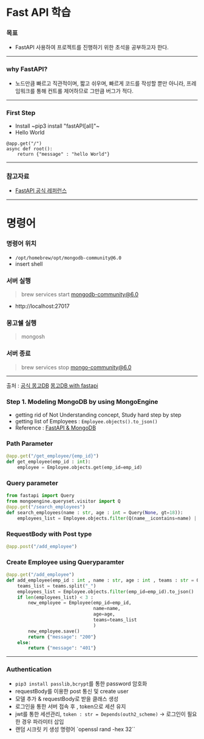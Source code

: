 # Fast API 학습
### 목표
- FastAPI 사용하여 프로젝트를 진행하기 위한 초석을 공부하고자 한다.
---
### why FastAPI?
- 노드만큼 빠르고 직관적이며, 짧고 쉬우며, 빠르게 코드를 작성할 뿐만 아니라, 프레임워크를 통해 컨트롤 제어하므로 그만큼 버그가 적다.
---
### First Step 
- Install
    ~pip3 install "fastAPI[all]"~ 
- Hello World
~~~ 
@app.get("/")
async def root():
	return {"message" : "hello World"}
~~~
---
### 참고자료
- [FastAPI 공식 레퍼런스](https://fastapi.tiangolo.com/ko/)

---
# 명령어 
### 명령어 위치
- `/opt/homebrew/opt/mongodb-community@6.0`
- insert shell
### 서버 실행
> brew services start mongodb-community@6.0
- http://localhost:27017
### 몽고쉘 실행
>mongosh
### 서버 종료
> brew services stop mongo-community@6.0

---

출처 : 
[공식 몽고DB](https://www.mongodb.com/docs/manual/tutorial/install-mongodb-on-os-x/)
[몽고DB with fastapi](https://github.com/mongodb-developer/mongodb-with-fastapi)

### Step 1. Modeling MongoDB  by using MongoEngine
- getting rid of Not Understanding concept, Study hard step by step
- getting list of Employees : `Employee.objects().to_json()`
- Reference : [FastAPI & MongoDB](https://www.youtube.com/watch?v=1h2aQhv8-oI&list=PL4iRawDSyRvWybsXRTommb3acUigWPEsj&index=3)

### Path Parameter
```python
@app.get("/get_employee/{emp_id}")
def get_employee(emp_id : int):
    employee = Employee.objects.get(emp_id=emp_id)
```

### Query parameter
```python
from fastapi import Query
from mongoengine.queryset.visitor import Q
@app.get("/search_employees")
def search_employees(name : str, age : int = Query(None, gt=18)):
    employees_list = Employee.objects.filter(Q(name__icontains=name) | Q(age=age)).to_json()
```

### RequestBody with Post type
```python
@app.post("/add_employee")
```
### Create Employee using Queryparamter 
```python
@app.get("/add_employee")
def add_employee(emp_id : int , name : str, age : int , teams : str = Query("")):
    teams_list = teams.split("_")
    employees_list = Employee.objects.filter(emp_id=emp_id).to_json()
    if len(employees_list) < 3 :
        new_employee = Employee(emp_id=emp_id,
                                name=name,
                                age=age,
                                teams=teams_list
                                )
        new_employee.save()
        return {"message": "200"}
    else:
        return {"message": "401"}
```

---
### Authentication
- `pip3 install passlib,bcrypt`를 통한 password 암호화 
- requestBody를 이용한 post 통신 및 create user
- 모델 추가 & requestBody로 받을 클래스 생성
- 로그인을 통한 서버 접속 후 , token으로 세션 유지
- jwt를 통한 세션관리, `token : str = Depends(outh2_scheme)`
    -> 로그인이 필요한 경우 파라미터 삽입
- 랜덤 시크릿 키 생성 명령어 `openssl rand -hex 32``
